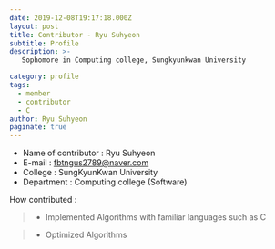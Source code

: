 ```yaml
---
date: 2019-12-08T19:17:18.000Z
layout: post
title: Contributor - Ryu Suhyeon
subtitle: Profile
description: >-
   Sophomore in Computing college, Sungkyunkwan University

category: profile
tags:
  - member
  - contributor
  - C
author: Ryu Suhyeon
paginate: true
---
```

- Name of contributor : Ryu Suhyeon
- E-mail : fbtngus2789@naver.com
- College : SungKyunKwan University
- Department : Computing college (Software)

How contributed : 
> - Implemented Algorithms with familiar languages such as C

> - Optimized Algorithms
